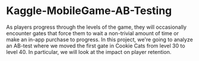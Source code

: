 # Kaggle-MobileGame-AB-Testing
As players progress through the levels of the game, they will occasionally encounter gates that force them to wait a non-trivial amount of time or make an in-app purchase to progress. In this project, we're going to analyze an AB-test where we moved the first gate in Cookie Cats from level 30 to level 40. In particular, we will look at the impact on player retention.


